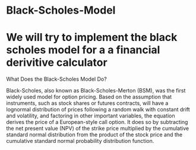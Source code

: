 # Black-Scholes-Model

# We will try to implement the black scholes model for a a financial derivitive calculator


 What Does the Black-Scholes Model Do?

Black-Scholes, also known as Black-Scholes-Merton (BSM), was the first widely used model for option pricing. Based on the assumption that instruments, such as stock shares or futures contracts, will have a lognormal distribution of prices following a random walk with constant drift and volatility, and factoring in other important variables, the equation derives the price of a European-style call option. It does so by subtracting the net present value (NPV) of the strike price multiplied by the cumulative standard normal distribution from the product of the stock price and the cumulative standard normal probability distribution function. 
